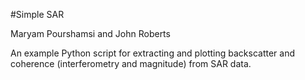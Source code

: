 #Simple SAR

Maryam Pourshamsi and John Roberts

An example Python script for extracting and plotting backscatter and coherence (interferometry and magnitude) from SAR data.
